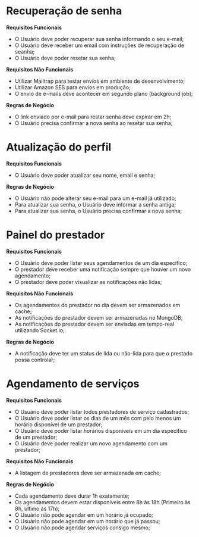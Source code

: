 # Recuperação de senha

**Requisitos Funcionais**

- O Usuário deve poder recuperar sua senha informando o seu e-mail;
- O Usuário deve receber um email com instruções de recuperação de seanha;
- O Usuário deve poder resetar sua senha;

**Requisitos Não Funcionais**

- Utilizar Mailtrap para testar envios em ambiente de desenvolvimento;
- Utilizar Amazon SES para envios em produção;
- O envio de e-mails deve acontecer em segundo plano (background job);

**Regras de Negócio**

- O link enviado por e-mail para restar senha deve expirar em 2h;
- O Usuário precisa confirmar a nova senha ao resetar sua senha;

# Atualização do perfil

**Requisitos Funcionais**

- O Usuário deve poder atualizar seu nome, email e senha;

**Regras de Negócio**

- O Usuário não pode alterar seu e-mail para um e-mail já utilizado;
- Para atualizar sua senha, o Usuário deve informar a senha antiga;
- Para atualizar sua senha, o Usuário precisa confirmar a nova senha;

# Painel do prestador

**Requisitos Funcionais**

- O Usuário deve poder listar seus agendamentos de um dia específico;
- O prestador deve receber uma notificação sempre que houver um novo agendamento;
- O prestador deve poder visualizar as notificações não lidas;

**Requisitos Não Funcionais**

- Os agendamentos do prestador no dia devem ser armazenados em cache;
- As notificações do prestador devem ser armazenadas no MongoDB;
- As notificações do prestador devem ser enviadas em tempo-real utilizando Socket.io;

**Regras de Negócio**

- A notificação deve ter um status de lida ou não-lida para que o prestado possa controlar;

# Agendamento de serviços

**Requisitos Funcionais**

- O Usuário deve poder listar todos prestadores de serviço cadastrados;
- O Usuário deve poder listar os dias de um mês com pelo menos um horário disponível de um prestador;
- O Usuário deve poder listar horários disponíveis em um dia específico de um prestador;
- O Usuário deve poder realizar um novo agendamento com um prestador;

**Requisitos Não Funcionais**

- A listagem de prestadores deve ser armazenada em cache;

**Regras de Negócio**

- Cada agendamento deve durar 1h exatamente;
- Os agendamentos devem estar disponíveis entre 8h às 18h (Primeiro às 8h, último às 17h);
- O Usuário não pode agendar em um horário já ocupado;
- O Usuário não pode agendar em um horário que já passou;
- O Usuário não pode agendar serviços consigo mesmo;

